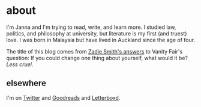 # about

I'm Janna and I'm trying to read, write, and learn more. I studied law, politics, and philosophy at university, but literature is my first (and truest) love. I was born in Malaysia but have lived in Auckland since the age of four.

The title of this blog comes from [Zadie Smith's answers](https://www.vanityfair.com/culture/2016/11/zadie-smith-answers-the-proust-questionnaire) to Vanity Fair's question: If you could change one thing about yourself, what would it be? *Less cruel.*

## elsewhere

I'm on [Twitter](https://twitter.com/janna_tay) and [Goodreads](https://www.goodreads.com/user/show/5874093-janna) and [Letterboxd](https://letterboxd.com/merulae/).
